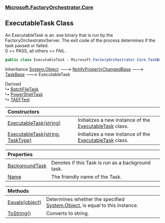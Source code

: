 ### [Microsoft.FactoryOrchestrator.Core](Microsoft_FactoryOrchestrator_Core.md 'Microsoft.FactoryOrchestrator.Core')
## ExecutableTask Class
An ExecutableTask is an .exe binary that is run by the FactoryOrchestratorServer. The exit code of the process determines if the task passed or failed.  
0 == PASS, all others == FAIL.  
```csharp
public class ExecutableTask : Microsoft.FactoryOrchestrator.Core.TaskBase
```

Inheritance [System.Object](https://docs.microsoft.com/en-us/dotnet/api/System.Object 'System.Object') &#129106; [NotifyPropertyChangedBase](Microsoft_FactoryOrchestrator_Core_NotifyPropertyChangedBase.md 'Microsoft.FactoryOrchestrator.Core.NotifyPropertyChangedBase') &#129106; [TaskBase](Microsoft_FactoryOrchestrator_Core_TaskBase.md 'Microsoft.FactoryOrchestrator.Core.TaskBase') &#129106; ExecutableTask  

Derived  
&#8627; [BatchFileTask](Microsoft_FactoryOrchestrator_Core_BatchFileTask.md 'Microsoft.FactoryOrchestrator.Core.BatchFileTask')  
&#8627; [PowerShellTask](Microsoft_FactoryOrchestrator_Core_PowerShellTask.md 'Microsoft.FactoryOrchestrator.Core.PowerShellTask')  
&#8627; [TAEFTest](Microsoft_FactoryOrchestrator_Core_TAEFTest.md 'Microsoft.FactoryOrchestrator.Core.TAEFTest')  

| Constructors | |
| :--- | :--- |
| [ExecutableTask(string)](Microsoft_FactoryOrchestrator_Core_ExecutableTask_ExecutableTask(string).md 'Microsoft.FactoryOrchestrator.Core.ExecutableTask.ExecutableTask(string)') | Initializes a new instance of the [ExecutableTask](Microsoft_FactoryOrchestrator_Core_ExecutableTask.md 'Microsoft.FactoryOrchestrator.Core.ExecutableTask') class.<br/> |
| [ExecutableTask(string, TaskType)](Microsoft_FactoryOrchestrator_Core_ExecutableTask_ExecutableTask(string_Microsoft_FactoryOrchestrator_Core_TaskType).md 'Microsoft.FactoryOrchestrator.Core.ExecutableTask.ExecutableTask(string, Microsoft.FactoryOrchestrator.Core.TaskType)') | Initializes a new instance of the [ExecutableTask](Microsoft_FactoryOrchestrator_Core_ExecutableTask.md 'Microsoft.FactoryOrchestrator.Core.ExecutableTask') class.<br/> |

| Properties | |
| :--- | :--- |
| [BackgroundTask](Microsoft_FactoryOrchestrator_Core_ExecutableTask_BackgroundTask.md 'Microsoft.FactoryOrchestrator.Core.ExecutableTask.BackgroundTask') | Denotes if this Task is run as a background task.<br/> |
| [Name](Microsoft_FactoryOrchestrator_Core_ExecutableTask_Name.md 'Microsoft.FactoryOrchestrator.Core.ExecutableTask.Name') | The friendly name of the Task.<br/> |

| Methods | |
| :--- | :--- |
| [Equals(object)](Microsoft_FactoryOrchestrator_Core_ExecutableTask_Equals(object).md 'Microsoft.FactoryOrchestrator.Core.ExecutableTask.Equals(object)') | Determines whether the specified [System.Object](https://docs.microsoft.com/en-us/dotnet/api/System.Object 'System.Object'), is equal to this instance.<br/> |
| [ToString()](Microsoft_FactoryOrchestrator_Core_ExecutableTask_ToString().md 'Microsoft.FactoryOrchestrator.Core.ExecutableTask.ToString()') | Converts to string.<br/> |
